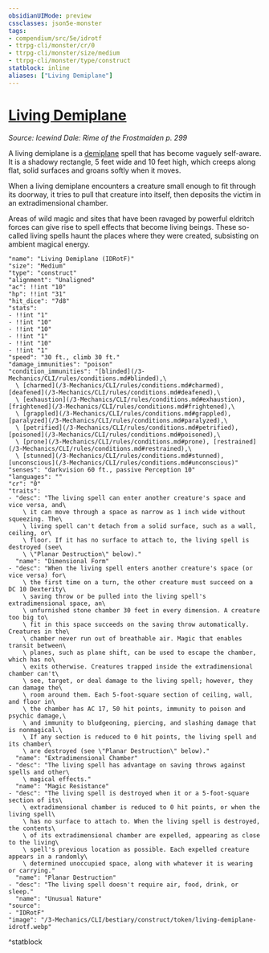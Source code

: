 ```yaml
---
obsidianUIMode: preview
cssclasses: json5e-monster
tags:
- compendium/src/5e/idrotf
- ttrpg-cli/monster/cr/0
- ttrpg-cli/monster/size/medium
- ttrpg-cli/monster/type/construct
statblock: inline
aliases: ["Living Demiplane"]
---
```

# [Living Demiplane](3-Mechanics\CLI\bestiary\construct/living-demiplane-idrotf.md)
*Source: Icewind Dale: Rime of the Frostmaiden p. 299*  

A living demiplane is a [demiplane](/3-Mechanics/CLI/spells/demiplane.md) spell that has become vaguely self-aware. It is a shadowy rectangle, 5 feet wide and 10 feet high, which creeps along flat, solid surfaces and groans softly when it moves.

When a living demiplane encounters a creature small enough to fit through its doorway, it tries to pull that creature into itself, then deposits the victim in an extradimensional chamber.

Areas of wild magic and sites that have been ravaged by powerful eldritch forces can give rise to spell effects that become living beings. These so-called living spells haunt the places where they were created, subsisting on ambient magical energy.

```statblock
"name": "Living Demiplane (IDRotF)"
"size": "Medium"
"type": "construct"
"alignment": "Unaligned"
"ac": !!int "10"
"hp": !!int "31"
"hit_dice": "7d8"
"stats":
- !!int "1"
- !!int "10"
- !!int "10"
- !!int "1"
- !!int "10"
- !!int "1"
"speed": "30 ft., climb 30 ft."
"damage_immunities": "poison"
"condition_immunities": "[blinded](/3-Mechanics/CLI/rules/conditions.md#blinded),\
  \ [charmed](/3-Mechanics/CLI/rules/conditions.md#charmed), [deafened](/3-Mechanics/CLI/rules/conditions.md#deafened),\
  \ [exhaustion](/3-Mechanics/CLI/rules/conditions.md#exhaustion), [frightened](/3-Mechanics/CLI/rules/conditions.md#frightened),\
  \ [grappled](/3-Mechanics/CLI/rules/conditions.md#grappled), [paralyzed](/3-Mechanics/CLI/rules/conditions.md#paralyzed),\
  \ [petrified](/3-Mechanics/CLI/rules/conditions.md#petrified), [poisoned](/3-Mechanics/CLI/rules/conditions.md#poisoned),\
  \ [prone](/3-Mechanics/CLI/rules/conditions.md#prone), [restrained](/3-Mechanics/CLI/rules/conditions.md#restrained),\
  \ [stunned](/3-Mechanics/CLI/rules/conditions.md#stunned), [unconscious](/3-Mechanics/CLI/rules/conditions.md#unconscious)"
"senses": "darkvision 60 ft., passive Perception 10"
"languages": ""
"cr": "0"
"traits":
- "desc": "The living spell can enter another creature's space and vice versa, and\
    \ it can move through a space as narrow as 1 inch wide without squeezing. The\
    \ living spell can't detach from a solid surface, such as a wall, ceiling, or\
    \ floor. If it has no surface to attach to, the living spell is destroyed (see\
    \ \"Planar Destruction\" below)."
  "name": "Dimensional Form"
- "desc": "When the living spell enters another creature's space (or vice versa) for\
    \ the first time on a turn, the other creature must succeed on a DC 10 Dexterity\
    \ saving throw or be pulled into the living spell's extradimensional space, an\
    \ unfurnished stone chamber 30 feet in every dimension. A creature too big to\
    \ fit in this space succeeds on the saving throw automatically. Creatures in the\
    \ chamber never run out of breathable air. Magic that enables transit between\
    \ planes, such as plane shift, can be used to escape the chamber, which has no\
    \ exits otherwise. Creatures trapped inside the extradimensional chamber can't\
    \ see, target, or deal damage to the living spell; however, they can damage the\
    \ room around them. Each 5-foot-square section of ceiling, wall, and floor in\
    \ the chamber has AC 17, 50 hit points, immunity to poison and psychic damage,\
    \ and immunity to bludgeoning, piercing, and slashing damage that is nonmagical.\
    \ If any section is reduced to 0 hit points, the living spell and its chamber\
    \ are destroyed (see \"Planar Destruction\" below)."
  "name": "Extradimensional Chamber"
- "desc": "The living spell has advantage on saving throws against spells and other\
    \ magical effects."
  "name": "Magic Resistance"
- "desc": "The living spell is destroyed when it or a 5-foot-square section of its\
    \ extradimensional chamber is reduced to 0 hit points, or when the living spell\
    \ has no surface to attach to. When the living spell is destroyed, the contents\
    \ of its extradimensional chamber are expelled, appearing as close to the living\
    \ spell's previous location as possible. Each expelled creature appears in a randomly\
    \ determined unoccupied space, along with whatever it is wearing or carrying."
  "name": "Planar Destruction"
- "desc": "The living spell doesn't require air, food, drink, or sleep."
  "name": "Unusual Nature"
"source":
- "IDRotF"
"image": "/3-Mechanics/CLI/bestiary/construct/token/living-demiplane-idrotf.webp"
```
^statblock